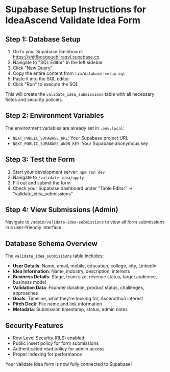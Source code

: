 # Supabase Setup Instructions for IdeaAscend Validate Idea Form

## Step 1: Database Setup
1. Go to your Supabase Dashboard: https://shjtfbosgouebllraqvl.supabase.co
2. Navigate to "SQL Editor" in the left sidebar
3. Click "New Query"
4. Copy the entire content from `lib/database-setup.sql`
5. Paste it into the SQL editor
6. Click "Run" to execute the SQL

This will create the `validate_idea_submissions` table with all necessary fields and security policies.

## Step 2: Environment Variables
The environment variables are already set in `.env.local`:
- `NEXT_PUBLIC_SUPABASE_URL`: Your Supabase project URL
- `NEXT_PUBLIC_SUPABASE_ANON_KEY`: Your Supabase anonymous key

## Step 3: Test the Form
1. Start your development server: `npm run dev`
2. Navigate to `/validate-idea/apply`
3. Fill out and submit the form
4. Check your Supabase dashboard under "Table Editor" → "validate_idea_submissions"

## Step 4: View Submissions (Admin)
Navigate to `/admin/validate-idea-submissions` to view all form submissions in a user-friendly interface.

## Database Schema Overview
The `validate_idea_submissions` table includes:
- **User Details**: Name, email, mobile, education, college, city, LinkedIn
- **Idea Information**: Name, industry, description, interests
- **Business Details**: Stage, team size, revenue status, target audience, business model
- **Validation Data**: Founder duration, product status, challenges, approaches
- **Goals**: Timeline, what they're looking for, Ascendthon interest
- **Pitch Deck**: File name and link information
- **Metadata**: Submission timestamp, status, admin notes

## Security Features
- Row Level Security (RLS) enabled
- Public insert policy for form submissions
- Authenticated read policy for admin access
- Proper indexing for performance

Your validate idea form is now fully connected to Supabase! 